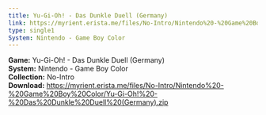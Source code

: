 ```yaml
---
title: Yu-Gi-Oh! - Das Dunkle Duell (Germany)
link: https://myrient.erista.me/files/No-Intro/Nintendo%20-%20Game%20Boy%20Color/Yu-Gi-Oh!%20-%20Das%20Dunkle%20Duell%20(Germany).zip
type: single1
System: Nintendo - Game Boy Color
---
```

<b>Game:</b> Yu-Gi-Oh! - Das Dunkle Duell (Germany)<br>
<b>System:</b> Nintendo - Game Boy Color<br>
<b>Collection:</b> No-Intro<br>
<b>Download:</b> https://myrient.erista.me/files/No-Intro/Nintendo%20-%20Game%20Boy%20Color/Yu-Gi-Oh!%20-%20Das%20Dunkle%20Duell%20(Germany).zip